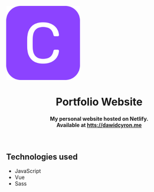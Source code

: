 <p aligh="middle"><img src="./src/assets/logo.png" width="200px"></p>

<h1 style="text-align: center" alighn="middle">Portfolio Website</h1>

<h4 style="text-align: center" align="middle">My personal website hosted on Netlify. <br>Available at
    <a href="https://dawidcyron.me">htts://dawidcyron.me</a></h4><br>

## Technologies used

* JavaScript
* Vue
* Sass